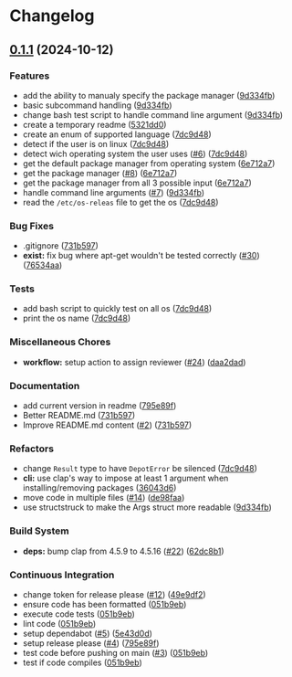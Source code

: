 # Changelog

## [0.1.1](https://github.com/Rignchen/Depot/compare/v0.1.0...v0.1.1) (2024-10-12)


### Features

* add the ability to manualy specify the package manager ([9d334fb](https://github.com/Rignchen/Depot/commit/9d334fb13a53d0253e5a810e0e56f28f981a8c12))
* basic subcommand handling ([9d334fb](https://github.com/Rignchen/Depot/commit/9d334fb13a53d0253e5a810e0e56f28f981a8c12))
* change bash test script to handle command line argument ([9d334fb](https://github.com/Rignchen/Depot/commit/9d334fb13a53d0253e5a810e0e56f28f981a8c12))
* create a temporary readme ([5321dd0](https://github.com/Rignchen/Depot/commit/5321dd0f2fcdc9ea52b3bdb264bfda9bd18bc62f))
* create an enum of supported language ([7dc9d48](https://github.com/Rignchen/Depot/commit/7dc9d489ded6e4aeec1cad6b57c12bc47d917721))
* detect if the user is on linux ([7dc9d48](https://github.com/Rignchen/Depot/commit/7dc9d489ded6e4aeec1cad6b57c12bc47d917721))
* detect wich operating system the user uses ([#6](https://github.com/Rignchen/Depot/issues/6)) ([7dc9d48](https://github.com/Rignchen/Depot/commit/7dc9d489ded6e4aeec1cad6b57c12bc47d917721))
* get the default package manager from operating system ([6e712a7](https://github.com/Rignchen/Depot/commit/6e712a71d19f3b63f33c51b3dabe3731c0fc2d59))
* get the package manager ([#8](https://github.com/Rignchen/Depot/issues/8)) ([6e712a7](https://github.com/Rignchen/Depot/commit/6e712a71d19f3b63f33c51b3dabe3731c0fc2d59))
* get the package manager from all 3 possible input ([6e712a7](https://github.com/Rignchen/Depot/commit/6e712a71d19f3b63f33c51b3dabe3731c0fc2d59))
* handle command line arguments ([#7](https://github.com/Rignchen/Depot/issues/7)) ([9d334fb](https://github.com/Rignchen/Depot/commit/9d334fb13a53d0253e5a810e0e56f28f981a8c12))
* read the `/etc/os-releas` file to get the os ([7dc9d48](https://github.com/Rignchen/Depot/commit/7dc9d489ded6e4aeec1cad6b57c12bc47d917721))


### Bug Fixes

* .gitignore ([731b597](https://github.com/Rignchen/Depot/commit/731b5978e660ce6ac8d1aa1a08c9d04c8f28ff96))
* **exist:** fix bug where apt-get wouldn't be tested correctly ([#30](https://github.com/Rignchen/Depot/issues/30)) ([76534aa](https://github.com/Rignchen/Depot/commit/76534aacbe413e585f50d6f801f8363e7253e882))


### Tests

* add bash script to quickly test on all os ([7dc9d48](https://github.com/Rignchen/Depot/commit/7dc9d489ded6e4aeec1cad6b57c12bc47d917721))
* print the os name ([7dc9d48](https://github.com/Rignchen/Depot/commit/7dc9d489ded6e4aeec1cad6b57c12bc47d917721))


### Miscellaneous Chores

* **workflow:** setup action to assign reviewer ([#24](https://github.com/Rignchen/Depot/issues/24)) ([daa2dad](https://github.com/Rignchen/Depot/commit/daa2dad4ec1dea62b817d38f9f7f5127cf38a58d))


### Documentation

* add current version in readme ([795e89f](https://github.com/Rignchen/Depot/commit/795e89f2869d67848731b0ac7f071a974276cbee))
* Better README.md ([731b597](https://github.com/Rignchen/Depot/commit/731b5978e660ce6ac8d1aa1a08c9d04c8f28ff96))
* Improve README.md content ([#2](https://github.com/Rignchen/Depot/issues/2)) ([731b597](https://github.com/Rignchen/Depot/commit/731b5978e660ce6ac8d1aa1a08c9d04c8f28ff96))


### Refactors

* change `Result` type to have `DepotError` be silenced ([7dc9d48](https://github.com/Rignchen/Depot/commit/7dc9d489ded6e4aeec1cad6b57c12bc47d917721))
* **cli:** use clap's way to impose at least 1 argument when installing/removing packages ([36043d6](https://github.com/Rignchen/Depot/commit/36043d6344eda0a1778fc47e67dae8dd8ce4c472))
* move code in multiple files ([#14](https://github.com/Rignchen/Depot/issues/14)) ([de98faa](https://github.com/Rignchen/Depot/commit/de98faa2087325ad2e693f3a2bd3be74be0797f6))
* use structstruck to make the Args struct more readable ([9d334fb](https://github.com/Rignchen/Depot/commit/9d334fb13a53d0253e5a810e0e56f28f981a8c12))


### Build System

* **deps:** bump clap from 4.5.9 to 4.5.16 ([#22](https://github.com/Rignchen/Depot/issues/22)) ([62dc8b1](https://github.com/Rignchen/Depot/commit/62dc8b1d86cdeb0c8e904b712b3af0da139d49bb))


### Continuous Integration

* change token for release please ([#12](https://github.com/Rignchen/Depot/issues/12)) ([49e9df2](https://github.com/Rignchen/Depot/commit/49e9df25b258695f2303fbf462f7f7fd47690c08))
* ensure code has been formatted ([051b9eb](https://github.com/Rignchen/Depot/commit/051b9ebbf02760c6a55fe082604f50a8e0340984))
* execute code tests ([051b9eb](https://github.com/Rignchen/Depot/commit/051b9ebbf02760c6a55fe082604f50a8e0340984))
* lint code ([051b9eb](https://github.com/Rignchen/Depot/commit/051b9ebbf02760c6a55fe082604f50a8e0340984))
* setup dependabot ([#5](https://github.com/Rignchen/Depot/issues/5)) ([5e43d0d](https://github.com/Rignchen/Depot/commit/5e43d0dde6224f2cd2ad9146fd7f73fffdcfb89c))
* setup release please ([#4](https://github.com/Rignchen/Depot/issues/4)) ([795e89f](https://github.com/Rignchen/Depot/commit/795e89f2869d67848731b0ac7f071a974276cbee))
* test code before pushing on main ([#3](https://github.com/Rignchen/Depot/issues/3)) ([051b9eb](https://github.com/Rignchen/Depot/commit/051b9ebbf02760c6a55fe082604f50a8e0340984))
* test if code compiles ([051b9eb](https://github.com/Rignchen/Depot/commit/051b9ebbf02760c6a55fe082604f50a8e0340984))
